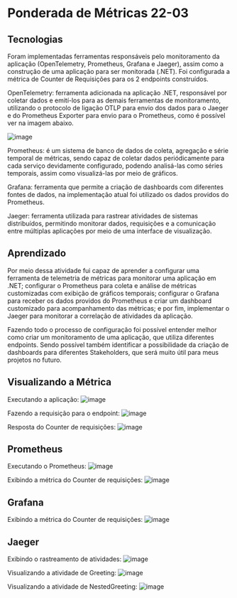 # Ponderada de Métricas 22-03

## Tecnologias
Foram implementadas ferramentas responsáveis pelo monitoramento da aplicação (OpenTelemetry, Prometheus, Grafana e Jaeger), assim como a construção de uma aplicação para ser monitorada (.NET). Foi configurada a métrica de Counter de Requisições para os 2 endpoints construídos.

OpenTelemetry: ferramenta adicionada na aplicação .NET, responsável por coletar dados e emití-los para as demais ferramentas de monitoramento, utilizando o protocolo de ligação OTLP para envio dos dados para o Jaeger e do Prometheus Exporter para envio para o Prometheus, como é possível ver na imagem abaixo.

![image](https://github.com/FelipeSaadi/metricas-dotnet/assets/54749257/02bbd7c5-2b0c-4ec7-b5b3-fb3deddc28ec)


Prometheus: é um sistema de banco de dados de coleta, agregação e série temporal de métricas, sendo capaz de coletar dados periódicamente para cada serviço devidamente configurado, podendo analisá-las como séries temporais, assim como visualizá-las por meio de gráficos. 

Grafana: ferramenta que permite a criação de dashboards com diferentes fontes de dados, na implementação atual foi utilizado os dados providos do Prometheus.

Jaeger: ferramenta utilizada para rastrear atividades de sistemas distribuídos, permitindo monitorar dados, requisições e a comunicação entre múltiplas aplicações por meio de uma interface de visualização. 

## Aprendizado
Por meio dessa atividade fui capaz de aprender a configurar uma ferramenta de telemetria de métricas para monitorar uma aplicação em .NET; configurar o Prometheus para coleta e análise de métricas customizadas com exibição de gráficos temporais; configurar o Grafana para receber os dados providos do Prometheus e criar um dashboard customizado para acompanhamento das métricas; e por fim, implementar o Jaeger para monitorar a correlação de atividades da aplicação.

Fazendo todo o processo de configuração foi possível entender melhor como criar um monitoramento de uma aplicação, que utiliza diferentes endpoints. Sendo possível também identificar a possibilidade da criação de dashboards para diferentes Stakeholders, que será muito útil para meus projetos no futuro. 

## Visualizando a Métrica
Executando a aplicação:
![image](https://github.com/FelipeSaadi/metricas-dotnet/assets/54749257/968a26f1-f729-475a-8980-a07d2d70820b)

Fazendo a requisição para o endpoint:
![image](https://github.com/FelipeSaadi/metricas-dotnet/assets/54749257/c97050cd-41b9-446f-b239-4bc08c9eeeb4)

Resposta do Counter de requisições:
![image](https://github.com/FelipeSaadi/metricas-dotnet/assets/54749257/775b5103-27ac-49d9-b84c-d1852837c854)

## Prometheus
Executando o Prometheus:
![image](https://github.com/FelipeSaadi/metricas-dotnet/assets/54749257/12768e76-0c23-4aca-b509-6da5bf6d5739)

Exibindo a métrica do Counter de requisições:
![image](https://github.com/FelipeSaadi/metricas-dotnet/assets/54749257/f33fc2e8-85f7-4f96-abed-e744bb579770)

## Grafana
Exibindo a métrica do Counter de requisições:
![image](https://github.com/FelipeSaadi/metricas-dotnet/assets/54749257/a1e7a8e0-20d2-47d4-98c6-0844e5674384)

## Jaeger
Exibindo o rastreamento de atividades:
![image](https://github.com/FelipeSaadi/metricas-dotnet/assets/54749257/1081533f-585e-48e9-bba0-adaf004372d8)

Visualizando a atividade de Greeting:
![image](https://github.com/FelipeSaadi/metricas-dotnet/assets/54749257/fd607013-4777-4b24-a3a9-38fcb3f52cc3)

Visualizando a atividade de NestedGreeting:
![image](https://github.com/FelipeSaadi/metricas-dotnet/assets/54749257/8082b40c-5546-4819-b635-53aad67d53a5)
